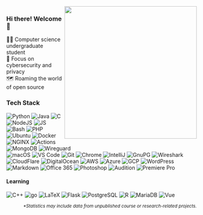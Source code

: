 <img align='right' src='https://github-readme-stats-one-bice.vercel.app/api/top-langs/?username=developStorm&layout=compact&hide=scss&langs_count=10&theme=ayu-mirage&hide_border=true&role=OWNER,ORGANIZATION_MEMBER,COLLABORATOR' width='350px'>


### Hi there! Welcome 👋
👨‍🎓 Computer science undergraduate student  
🔎 Focus on cybersecurity and privacy  
🗺️ Roaming the world of open source  

<!-- Badge generator https://github.com/developStorm/simple-badges  -->

### Tech Stack
![Python](https://shields-staging-pr-6591.herokuapp.com/badge/Python-3776AB?logo=python&logoColor=fff&style=flat-square) 
![Java](https://shields-staging-pr-6591.herokuapp.com/badge/Java-007396?logo=java&logoColor=fff&style=flat-square) 
![C](https://shields-staging-pr-6591.herokuapp.com/badge/C-A8B9CC?logo=c&logoColor=fff&style=flat-square) 
![NodeJS](https://shields-staging-pr-6591.herokuapp.com/badge/Node.js-393?logo=nodedotjs&logoColor=fff&style=flat-square)
![JS](https://shields-staging-pr-6591.herokuapp.com/badge/JavaScript-F7DF1E?logo=javascript&logoColor=fff&style=flat-square)
![Bash](https://shields-staging-pr-6591.herokuapp.com/badge/Bash-4EAA25?logo=gnubash&logoColor=fff&style=flat-square)
![PHP](https://shields-staging-pr-6591.herokuapp.com/badge/PHP-777BB4?logo=php&logoColor=fff&style=flat-square)  
![Ubuntu](https://shields-staging-pr-6591.herokuapp.com/badge/Ubuntu-E95420?logo=ubuntu&logoColor=fff&style=flat-square)
![Docker](https://shields-staging-pr-6591.herokuapp.com/badge/Docker-2496ED?logo=docker&logoColor=fff&style=flat-square)
![NGINX](https://shields-staging-pr-6591.herokuapp.com/badge/NGINX-009639?logo=nginx&logoColor=fff&style=flat-square)
![Actions](https://shields-staging-pr-6591.herokuapp.com/badge/Actions-2088FF?logo=githubactions&logoColor=fff&style=flat-square)
![MongoDB](https://shields-staging-pr-6591.herokuapp.com/badge/MongoDB-47A248?logo=mongodb&logoColor=fff&style=flat-square)
![Wireguard](https://shields-staging-pr-6591.herokuapp.com/badge/WireGuard-88171A?logo=wireguard&logoColor=fff&style=flat-square)  
![macOS](https://shields-staging-pr-6591.herokuapp.com/badge/macOS-000?logo=apple&logoColor=fff&style=flat-square)
![VS Code](https://shields-staging-pr-6591.herokuapp.com/badge/VS%20Code-007ACC?logo=visualstudiocode&logoColor=fff&style=flat-square) 
![Git](https://shields-staging-pr-6591.herokuapp.com/badge/Git-F05032?logo=git&logoColor=fff&style=flat-square)
![Chrome](https://shields-staging-pr-6591.herokuapp.com/badge/Chrome-4285F4?logo=googlechrome&logoColor=fff&style=flat-square) 
![IntelliJ](https://shields-staging-pr-6591.herokuapp.com/badge/IntelliJ-000?logo=intellijidea&logoColor=fff&style=flat-square)
![GnuPG](https://shields-staging-pr-6591.herokuapp.com/badge/GnuPG-0093DD?logo=gnuprivacyguard&logoColor=fff&style=flat-square)
![Wireshark](https://shields-staging-pr-6591.herokuapp.com/badge/Wireshark-1679A7?logo=wireshark&logoColor=fff&style=flat-square)  
![CloudFlare](https://shields-staging-pr-6591.herokuapp.com/badge/Cloudflare-F38020?logo=cloudflare&logoColor=fff&style=flat-square)
![DigitalOcean](https://shields-staging-pr-6591.herokuapp.com/badge/DigitalOcean-0080FF?logo=digitalocean&logoColor=fff&style=flat-square)
![AWS](https://shields-staging-pr-6591.herokuapp.com/badge/AWS-232F3E?logo=amazonaws&logoColor=fff&style=flat-square)
![Azure](https://shields-staging-pr-6591.herokuapp.com/badge/Azure-0078D4?logo=microsoftazure&logoColor=fff&style=flat-square)
![GCP](https://shields-staging-pr-6591.herokuapp.com/badge/GCP-4285F4?logo=googlecloud&logoColor=fff&style=flat-square)
![WordPress](https://shields-staging-pr-6591.herokuapp.com/badge/WordPress-21759B?logo=wordpress&logoColor=fff&style=flat-square)  
![Markdown](https://shields-staging-pr-6591.herokuapp.com/badge/Markdown-000?logo=markdown&logoColor=fff&style=flat-square)
![Office 365](https://shields-staging-pr-6591.herokuapp.com/badge/Office%20365-D83B01?logo=microsoftoffice&logoColor=fff&style=flat-square) 
![Photoshop](https://shields-staging-pr-6591.herokuapp.com/badge/Photoshop-31A8FF?logo=adobephotoshop&logoColor=fff&style=flat-square)
![Audition](https://shields-staging-pr-6591.herokuapp.com/badge/Adobe%20Audition-6CBDAD?logo=adobeaudition&logoColor=fff&style=flat-square)
![Premiere Pro](https://shields-staging-pr-6591.herokuapp.com/badge/Premiere%20Pro-99F?logo=adobepremierepro&logoColor=fff&style=flat-square)

<!-- ![WebAuthn](https://shields-staging-pr-6591.herokuapp.com/badge/WebAuthn-3423A6?logo=webauthn&logoColor=fff&style=flat-square) -->
<!-- ![Zoom](https://shields-staging-pr-6591.herokuapp.com/badge/Zoom-2D8CFF?logo=zoom&logoColor=fff&style=flat-square) -->
<!-- ![Slack](https://shields-staging-pr-6591.herokuapp.com/badge/Slack-4A154B?logo=slack&logoColor=fff&style=flat-square) -->
<!-- ![Minecraft](https://shields-staging-pr-6591.herokuapp.com/badge/Minecraft-62B47A?logo=minecraft&logoColor=fff&style=flat-square)  -->


#### Learning
![C++](https://shields-staging-pr-6591.herokuapp.com/badge/C%2B%2B-00599C?logo=cplusplus&logoColor=fff&style=flat-square)
![go](https://shields-staging-pr-6591.herokuapp.com/badge/Go-00ADD8?logo=go&logoColor=fff&style=flat-square) 
![LaTeX](https://shields-staging-pr-6591.herokuapp.com/badge/LaTeX-008080?logo=latex&logoColor=fff&style=flat-square) 
![Flask](https://shields-staging-pr-6591.herokuapp.com/badge/Flask-000?logo=flask&logoColor=fff&style=flat-square)
![PostgreSQL](https://shields-staging-pr-6591.herokuapp.com/badge/PostgreSQL-4169E1?logo=postgresql&logoColor=fff&style=flat-square)
![R](https://shields-staging-pr-6591.herokuapp.com/badge/R-276DC3?logo=r&logoColor=fff&style=flat-square)
![MariaDB](https://shields-staging-pr-6591.herokuapp.com/badge/MariaDB-003545?logo=mariadb&logoColor=fff&style=flat-square) 
![Vue](https://shields-staging-pr-6591.herokuapp.com/badge/Vue.js-4FC08D?logo=vuedotjs&logoColor=fff&style=flat-square)




<p align='right'>
  <i>
    <sub>
      *Statistics may include data from unpublished course or research-related projects.
    </sub>
  </i>
</p>
